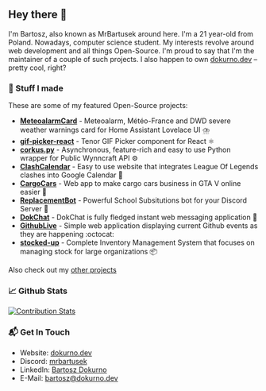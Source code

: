 ## Hey there 👋

I'm Bartosz, also known as MrBartusek around here. I'm a 21 year-old
from Poland. Nowadays, computer science student. My interests revolve around
web development and all things Open-Source. I'm proud to say that I'm the maintainer
of a couple of such projects. I also happen to own [dokurno.dev](https://dokurno.dev/?utm_source=github&utm_medium=social&utm_campaign=github_profile_readme) – pretty cool, right?

### 🚀 Stuff I made

These are some of my featured Open-Source projects:

- **[MeteoalarmCard](https:&#x2F;&#x2F;github.com&#x2F;MrBartusek&#x2F;MeteoalarmCard)** - Meteoalarm, Météo-France and DWD severe weather warnings card for Home Assistant Lovelace UI ⛈️
- **[gif-picker-react](https:&#x2F;&#x2F;github.com&#x2F;MrBartusek&#x2F;gif-picker-react)** - Tenor GIF Picker component for React ⚛️
- **[corkus.py](https:&#x2F;&#x2F;github.com&#x2F;MrBartusek&#x2F;corkus.py)** - Asynchronous, feature-rich and easy to use Python wrapper for Public Wynncraft API ⚙️
- **[ClashCalendar](https:&#x2F;&#x2F;github.com&#x2F;MrBartusek&#x2F;ClashCalendar)** - Easy to use website that integrates League Of Legends clashes into Google Calendar 📅
- **[CargoCars](https:&#x2F;&#x2F;github.com&#x2F;MrBartusek&#x2F;CargoCars)** - Web app to make cargo cars business in GTA V online easier 🚗
- **[ReplacementBot](https:&#x2F;&#x2F;github.com&#x2F;ReplacementBot&#x2F;ReplacementBot)** - Powerful School Subsitutions bot for your Discord Server 📅
- **[DokChat](https:&#x2F;&#x2F;github.com&#x2F;MrBartusek&#x2F;DokChat)** - DokChat is fully fledged instant web messaging application 💬
- **[GithubLive](https:&#x2F;&#x2F;github.com&#x2F;MrBartusek&#x2F;GithubLive)** - Simple web application displaying current Github events as they are happening :octocat: 
- **[stocked-up](https:&#x2F;&#x2F;github.com&#x2F;MrBartusek&#x2F;stocked-up)** - Complete Inventory Management System that focuses on managing stock for large organizations 📦

Also check out my [other projects](https://github.com/MrBartusek?tab=repositories&q=&type=source&language=&sort=stargazers)

### 📈 Github Stats

[![Contribution Stats](https://github-contribution-stats.vercel.app/api/?username=MrBartusek)](https://github.com/LordDashMe/github-contribution-stats/)

### 📬 Get In Touch

- Website: [dokurno.dev](https://dokurno.dev/?utm_source=github&utm_medium=social&utm_campaign=github_profile_readme)
- Discord: [mrbartusek](https://discordapp.com/users/212988300137463809)
- LinkedIn: [Bartosz Dokurno](https://www.linkedin.com/in/bartosz-dokurno/)
- E-Mail: [bartosz@dokurno.dev](mailto:bartosz@dokurno.dev)
